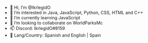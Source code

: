 - 👋 Hi, I’m @IkrlegidO
- 👀 I’m interested in Java, JavaScript, Python, CSS, HTML and C++
- 🌱 I’m currently learning JavaScript
- 💞️ I’m looking to collaborate on WorldParksMc
- 📫 Discord: IkrlegidO#8159
- 🚩 Lang/Country: Spanish and English | Spain 

<!---
Ikrlegido12/Ikrlegido12 is a ✨ special ✨ repository because its `README.md` (this file) appears on your GitHub profile.
You can click the Preview link to take a look at your changes.
--->
